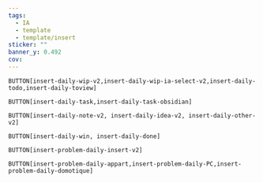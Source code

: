 ```yaml
---
tags:
  - IA
  - template
  - template/insert
sticker: ""
banner_y: 0.492
cov:
---
```


`BUTTON[insert-daily-wip-v2,insert-daily-wip-ia-select-v2,insert-daily-todo,insert-daily-toview]`

`BUTTON[insert-daily-task,insert-daily-task-obsidian]` 

`BUTTON[insert-daily-note-v2, insert-daily-idea-v2, insert-daily-other-v2]`

`BUTTON[insert-daily-win, insert-daily-done]`

`BUTTON[insert-problem-daily-insert-v2]`

`BUTTON[insert-problem-daily-appart,insert-problem-daily-PC,insert-problem-daily-domotique]`
